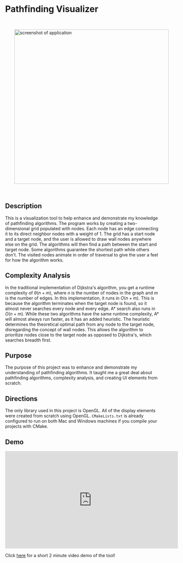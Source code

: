 # Pathfinding Visualizer

<img alt="screenshot of application" src="https://srodgers.w3.uvm.edu/cs120/pathfinding-images/sc2.png" style="width: 500px; margin: 30px;">

## Description
This is a visualization tool to help enhance and demonstrate my knowledge of pathfinding algorithms. The program works by creating a
two-dimensional grid populated with nodes. Each node has an edge connecting it to its
direct neighbor nodes with a weight of 1. The grid has a start node and a target node, and the user is allowed to draw
wall nodes anywhere else on the grid. The algorithms will then find a path between the start and 
target node. Some algorithms guarantee the shortest path while others don't. The visited nodes animate in order of traversal to give
the user a feel for how the algorithm works. 

## Complexity Analysis
In the traditional implementation of Dijkstra's algorithm, you get a runtime complexity of $\theta (n+m)$, where $n$ is the number of nodes in the 
graph and $m$ is the number of edges. In this implementation, it runs in $O(n+m)$. This is because the algorithm terminates when the target node
is found, so it almost never searches every node and every edge. A* search also runs in $O(n+m)$. While these two algorithms have the same
runtime complexity, A* will almost always run faster, as it has an added heuristic. The heuristic determines the theoretical optimal path from
any node to the target node, disregarding the concept of wall nodes. This allows the algorithm to prioritize nodes close to the target node as opposed
to Dijkstra's, which searches breadth first.

## Purpose
The purpose of this project was to enhance and demonstrate my understanding of pathfinding algorithms. It taught me a great deal about
pathfinding algorithms, complexity analysis, and creating UI elements from scratch.

## Directions
The only library used in this project is OpenGL. All of the display elements were created from scratch using OpenGL. `CMakeLists.txt`
is already configured to run on both Mac and Windows machines if you compile your projects with CMake.

## Demo
<iframe width="560" height="315" src="https://www.youtube.com/embed/NpZ87BABE80" title="YouTube video player" frameborder="0" allow="accelerometer; autoplay; clipboard-write; encrypted-media; gyroscope; picture-in-picture" allowfullscreen></iframe>
<p> Click <a href="https://youtu.be/NpZ87BABE80" target="_blank">here</a> for a short 2 minute video demo of the tool! </p>

